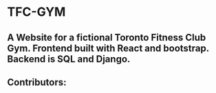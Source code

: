 # TFC-GYM
## A Website for a fictional Toronto Fitness Club Gym. Frontend built with React and bootstrap. Backend is SQL and Django. 
## Contributors:

